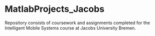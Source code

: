 # MatlabProjects_Jacobs
Repository consists of coursework and assignments completed for the Intelligent Mobile Systems course at Jacobs University Bremen.

